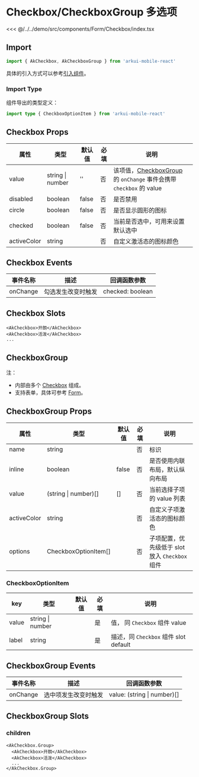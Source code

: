 # Checkbox/CheckboxGroup 多选项

<CodeDemo name="Checkbox">

<<< @/../../demo/src/components/Form/Checkbox/index.tsx

</CodeDemo>

## Import

```js
import { AkCheckbox, AkCheckboxGroup } from 'arkui-mobile-react'
```

具体的引入方式可以参考[引入组件](../guide/import.md)。

### Import Type

组件导出的类型定义：

```ts
import type { CheckboxOptionItem } from 'arkui-mobile-react'
```

## Checkbox Props

| 属性        | 类型             | 默认值 | 必填 | 说明                                                                                                         |
| ----------- | ---------------- | ------ | ---- | ------------------------------------------------------------------------------------------------------------ |
| value       | string \| number | ''     | 否   | 该项值，[CheckboxGroup](./Checkbox.md#checkboxgroup-多项选择器) 的 `onChange` 事件会携带 `checkbox` 的 value |
| disabled    | boolean          | false  | 否   | 是否禁用                                                                                                     |
| circle      | boolean          | false  | 否   | 是否显示圆形的图标                                                                                           |
| checked     | boolean          | false  | 否   | 当前是否选中，可用来设置默认选中                                                                             |
| activeColor | string           |        | 否   | 自定义激活态的图标颜色                                                                                       |

## Checkbox Events

| 事件名称 | 描述               | 回调函数参数     |
| -------- | ------------------ | ---------------- |
| onChange | 勾选发生改变时触发 | checked: boolean |

## Checkbox Slots

```tsx
<AkCheckbox>开朗</AkCheckbox>
<AkCheckbox>活泼</AkCheckbox>
...
```

## CheckboxGroup

注：

- 内部由多个 [Checkbox](./Checkbox.md#Checkbox-多选项) 组成。
- 支持表单，具体可参考 [Form](./Form.md)。

## CheckboxGroup Props

| 属性        | 类型                 | 默认值 | 必填 | 说明                                           |
| ----------- | -------------------- | ------ | ---- | ---------------------------------------------- |
| name        | string               |        | 否   | 标识                                           |
| inline      | boolean              | false  | 否   | 是否使用内联布局，默认纵向布局                 |
| value       | (string \| number)[] | []     | 否   | 当前选择子项的 value 列表                      |
| activeColor | string               |        | 否   | 自定义子项激活态的图标颜色                     |
| options     | CheckboxOptionItem[] |        | 否   | 子项配置，优先级低于 slot 放入 `Checkbox` 组件 |

### CheckboxOptionItem

| key   | 类型             | 默认值 | 必填 | 说明                                  |
| ----- | ---------------- | ------ | ---- | ------------------------------------- |
| value | string \| number |        | 是   | 值， 同 `Checkbox` 组件 value         |
| label | string           |        | 是   | 描述，同 `Checkbox` 组件 slot default |

## CheckboxGroup Events

| 事件名称 | 描述                 | 回调函数参数                |
| -------- | -------------------- | --------------------------- |
| onChange | 选中项发生改变时触发 | value: (string \| number)[] |

## CheckboxGroup Slots

### children

```tsx
<AkCheckbox.Group>
  <AkCheckbox>开朗</AkCheckbox>
  <AkCheckbox>活泼</AkCheckbox>
  ...
</AkCheckbox.Group>
```
